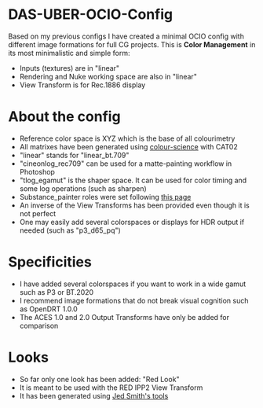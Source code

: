 # DAS-UBER-OCIO-Config
Based on my previous configs I have created a minimal OCIO config with different image formations for full CG projects. This is **Color Management** in its most minimalistic and simple form:
* Inputs (textures) are in "linear"
* Rendering and Nuke working space are also in "linear"
* View Transform is for Rec.1886 display

# About the config
* Reference color space is XYZ which is the base of all colourimetry
* All matrixes have been generated using [colour-science](https://www.colour-science.org/apps/) with CAT02
* "linear" stands for "linear_bt.709"
* "cineonlog_rec709" can be used for a matte-painting workflow in Photoshop
* "tlog_egamut" is the shaper space. It can be used for color timing and some log operations (such as sharpen)
* Substance_painter roles were set following [this page](https://mrlixm.github.io/blog/substance-painter-color-management/)
* An inverse of the View Transforms has been provided even though it is not perfect
* One may easily add several colorspaces or displays for HDR output if needed (such as "p3_d65_pq")

# Specificities
* I have added several colorspaces if you want to work in a wide gamut such as P3 or BT.2020
* I recommend image formations that do not break visual cognition such as OpenDRT 1.0.0
* The ACES 1.0 and 2.0 Output Transforms have only be added for comparison

# Looks
* So far only one look has been added: "Red Look"
* It is meant to be used with the RED IPP2 View Transform
* It has been generated using [Jed Smith's tools](https://github.com/jedypod/open-display-transform/tree/main/look-transforms)
